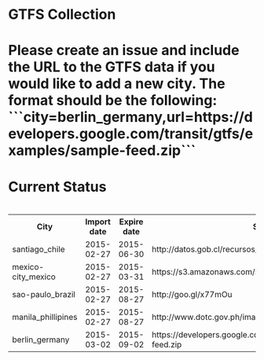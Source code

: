 <h1>GTFS Collection<h1/><p>Please create an issue and include the URL to the GTFS data if you would like to add a new city. The format should be the following: <br>```city=berlin_germany,url=https://developers.google.com/transit/gtfs/examples/sample-feed.zip```<p/><h1>Current Status<h1/><table><tr><th>City</th><th>Import date</th><th>Expire date</th><th>Source</th></tr><tr><td>santiago_chile</td><td>2015-02-27</td><td>2015-06-30</td><td>http://datos.gob.cl/recursos/download/3981</td><tr><td>mexico-city_mexico</td><td>2015-02-27</td><td>2015-03-31</td><td>https://s3.amazonaws.com/setravi/df_gtfs.zip</td><tr><td>sao-paulo_brazil</td><td>2015-02-27</td><td>2015-08-27</td><td>http://goo.gl/x77mOu</td><tr><td>manila_phillipines</td><td>2015-02-27</td><td>2015-08-27</td><td>http://www.dotc.gov.ph/images/Open_Data/gtfs_884416.zip</td><tr><td>berlin_germany</td><td>2015-03-02</td><td>2015-09-02</td><td>https://developers.google.com/transit/gtfs/examples/sample-feed.zip</td></table>